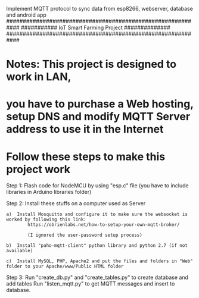 Implement MQTT protocol to sync data from esp8266, webserver, database and android app
############################################################
###########     IoT Smart Farming Project     ##############
############################################################

#   Notes: This project is designed to work in LAN, 
#   you have to purchase a Web hosting, setup DNS and modify MQTT Server address to use it in the Internet

#   Follow these steps to make this project work

Step 1: Flash code for NodeMCU by using "esp.c" file (you have to include libraries in Arduino libraries folder)

Step 2: Install these stuffs on a computer used as Server

    a)  Install Mosquitto and configure it to make sure the websocket is worked by following this link:
            https://obrienlabs.net/how-to-setup-your-own-mqtt-broker/

            (I ignored the user-password setup process)

    b)  Install "paho-mqtt-client" python library and python 2.7 (if not available)

    c)  Install MySQL, PHP, Apache2 and put the files and folders in "Web" folder to your Apache/www/Public HTML folder

Step 3: Run "create_db.py" and "create_tables.py" to create database and add tables
        Run "listen_mqtt.py" to get MQTT messages and insert to database.